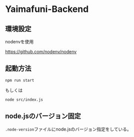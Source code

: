 # Yaimafuni-Backend

## 環境設定

nodenvを使用

https://github.com/nodenv/nodenv

## 起動方法

```
npm run start
```

もしくは

```
node src/index.js
```

## node.jsのバージョン固定
`.node-version`ファイルにnode.jsのバージョン指定をしている。
